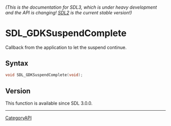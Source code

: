 ###### (This is the documentation for SDL3, which is under heavy development and the API is changing! [SDL2](https://wiki.libsdl.org/SDL2/) is the current stable version!)
# SDL_GDKSuspendComplete

Callback from the application to let the suspend continue.

## Syntax

```c
void SDL_GDKSuspendComplete(void);

```

## Version

This function is available since SDL 3.0.0.

----
[CategoryAPI](CategoryAPI)

